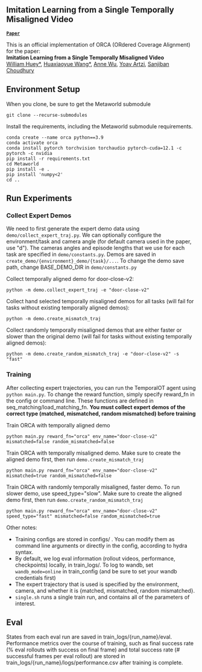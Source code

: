 ## Imitation Learning from a Single Temporally Misaligned Video

**[`Paper`](https://arxiv.org/)**

This is an official implementation of ORCA (ORdered Coverage Alignment) for the paper:\
**Imitation Learning from a Single Temporally Misaligned Video**
<br>
<a href="https://www.willhuey.com/">William Huey*</a>,
<a href="https://lunay0yuki.github.io/">Huaxiaoyue Wang*</a>,
<a href="https://annshin.github.io/">Anne Wu</a>,
<a href="https://yoavartzi.com/">Yoav Artzi</a>,
<a href="https://www.sanjibanchoudhury.com/">Sanjiban Choudhury</a>


## Environment Setup

When you clone, be sure to get the Metaworld submodule
```shell
git clone --recurse-submodules
```

Install the requirements, including the Metaworld submodule requirements.

```shell
conda create --name orca python==3.9
conda activate orca
conda install pytorch torchvision torchaudio pytorch-cuda=12.1 -c pytorch -c nvidia
pip install -r requirements.txt
cd Metaworld
pip install -e .
pip install 'numpy<2'
cd ..
```

## Run Experiments

### Collect Expert Demos

We need to first generate the expert demo data using `demo/collect_expert_traj.py`. We can optionally configure the environment/task and camera angle (for default camera used in the paper, use "d"). The cameras angles and episode lengths that we use for each task are specified in `demo/constants.py`. Demos are saved in `create_demo/{environment}_demo/{task}/...`. To change the demo save path, change BASE_DEMO_DIR in `demo/constants.py`


Collect temporally aligned demo for door-close-v2:
```shell
python -m demo.collect_expert_traj -e "door-close-v2"
```
Collect hand selected temporally misaligned demos for all tasks (will fail for tasks without existing temporally aligned demos):
```shell
python -m demo.create_mismatch_traj 
```
Collect randomly temporally misaligned demos that are either faster or slower than the original demo (will fail for tasks without existing temporally aligned demos):
```shell
python -m demo.create_random_mismatch_traj -e "door-close-v2" -s "fast"
```

### Training

After collecting expert trajectories, you can run the TemporalOT agent using `python main.py`. To change the reward function, simply specify reward_fn in the config or command line. These functions are defined in seq_matching/load_matching_fn. **You must collect expert demos of the correct type (matched, mismatched, random mismatched) before training**

Train ORCA with temporally aligned demo
```shell
python main.py reward_fn="orca" env_name="door-close-v2" mismatched=false random_mismatched=false
```
Train ORCA with temporally misaligned demo. Make sure to create the aligned demo first, then run `demo.create_mismatch_traj`
```shell
python main.py reward_fn="orca" env_name="door-close-v2" mismatched=true random_mismatched=false
```
Train ORCA with randomly temporally misaligned, faster demo. To run slower demo, use speed_type="slow". Make sure to create the aligned demo first, then run `demo.create_random_mismatch_traj`
```shell
python main.py reward_fn="orca" env_name="door-close-v2" speed_type="fast" mismatched=false random_mismatched=true
```

Other notes:
- Training configs are stored in configs/ . You can modify them as command line arguments or directly in the config, according to hydra syntax. 
- By default, we log eval information (rollout videos, performance, checkpoints) locally, in train_logs/. To log to wandb, set ```wandb_mode=online``` in train_config (and be sure to set your wandb credentials first)
- The expert trajectory that is used is specified by the environment, camera, and whether it is {matched, mismatched, random mismatched}.  
- `single.sh` runs a single train run, and contains all of the parameters of interest.

## Eval

States from each eval run are saved in train_logs/{run_name}/eval. Performance metrics over the course of training, such as final success rate (% eval rollouts with success on final frame) and total success rate (# successful frames per eval rollout) are stored in train_logs/{run_name}/logs/performance.csv after training is complete.
